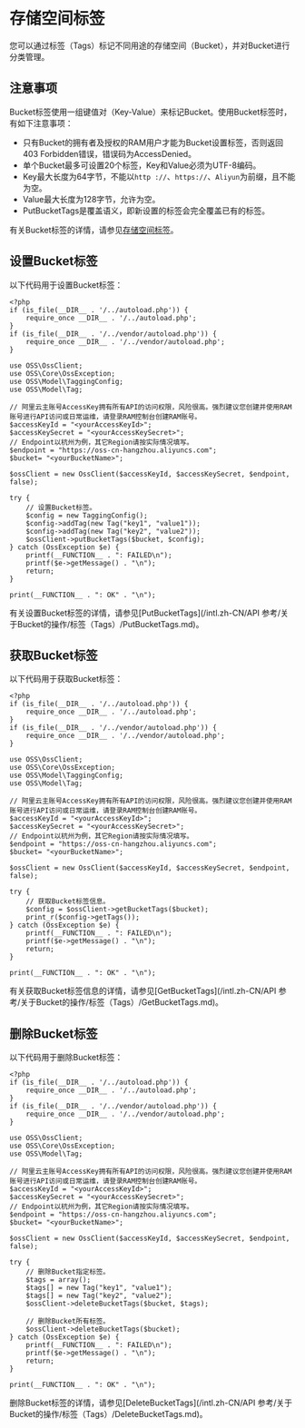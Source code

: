 # 存储空间标签

您可以通过标签（Tags）标记不同用途的存储空间（Bucket），并对Bucket进行分类管理。

## 注意事项

Bucket标签使用一组键值对（Key-Value）来标记Bucket。使用Bucket标签时，有如下注意事项：

-   只有Bucket的拥有者及授权的RAM用户才能为Bucket设置标签，否则返回403 Forbidden错误，错误码为AccessDenied。
-   单个Bucket最多可设置20个标签，Key和Value必须为UTF-8编码。
-   Key最大长度为64字节，不能以`http ://`、`https://`、`Aliyun`为前缀，且不能为空。
-   Value最大长度为128字节，允许为空。
-   PutBucketTags是覆盖语义，即新设置的标签会完全覆盖已有的标签。

有关Bucket标签的详情，请参见[存储空间标签](/intl.zh-CN/开发指南/存储空间（Bucket）/存储空间标签.md)。

## 设置Bucket标签

以下代码用于设置Bucket标签：

```
<?php
if (is_file(__DIR__ . '/../autoload.php')) {
    require_once __DIR__ . '/../autoload.php';
}
if (is_file(__DIR__ . '/../vendor/autoload.php')) {
    require_once __DIR__ . '/../vendor/autoload.php';
}

use OSS\OssClient;
use OSS\Core\OssException;
use OSS\Model\TaggingConfig;
use OSS\Model\Tag;

// 阿里云主账号AccessKey拥有所有API的访问权限，风险很高。强烈建议您创建并使用RAM账号进行API访问或日常运维，请登录RAM控制台创建RAM账号。
$accessKeyId = "<yourAccessKeyId>";
$accessKeySecret = "<yourAccessKeySecret>";
// Endpoint以杭州为例，其它Region请按实际情况填写。
$endpoint = "https://oss-cn-hangzhou.aliyuncs.com";
$bucket= "<yourBucketName>";

$ossClient = new OssClient($accessKeyId, $accessKeySecret, $endpoint, false);

try {
    // 设置Bucket标签。
    $config = new TaggingConfig();
    $config->addTag(new Tag("key1", "value1"));
    $config->addTag(new Tag("key2", "value2"));
    $ossClient->putBucketTags($bucket, $config);
} catch (OssException $e) {
    printf(__FUNCTION__ . ": FAILED\n");
    printf($e->getMessage() . "\n");
    return;
}

print(__FUNCTION__ . ": OK" . "\n");  
```

有关设置Bucket标签的详情，请参见[PutBucketTags](/intl.zh-CN/API 参考/关于Bucket的操作/标签（Tags）/PutBucketTags.md)。

## 获取Bucket标签

以下代码用于获取Bucket标签：

```
<?php
if (is_file(__DIR__ . '/../autoload.php')) {
    require_once __DIR__ . '/../autoload.php';
}
if (is_file(__DIR__ . '/../vendor/autoload.php')) {
    require_once __DIR__ . '/../vendor/autoload.php';
}

use OSS\OssClient;
use OSS\Core\OssException;
use OSS\Model\TaggingConfig;
use OSS\Model\Tag;

// 阿里云主账号AccessKey拥有所有API的访问权限，风险很高。强烈建议您创建并使用RAM账号进行API访问或日常运维，请登录RAM控制台创建RAM账号。
$accessKeyId = "<yourAccessKeyId>";
$accessKeySecret = "<yourAccessKeySecret>";
// Endpoint以杭州为例，其它Region请按实际情况填写。
$endpoint = "https://oss-cn-hangzhou.aliyuncs.com";
$bucket= "<yourBucketName>";

$ossClient = new OssClient($accessKeyId, $accessKeySecret, $endpoint, false);

try {
    // 获取Bucket标签信息。
    $config = $ossClient->getBucketTags($bucket);
    print_r($config->getTags());
} catch (OssException $e) {
    printf(__FUNCTION__ . ": FAILED\n");
    printf($e->getMessage() . "\n");
    return;
}

print(__FUNCTION__ . ": OK" . "\n"); 
```

有关获取Bucket标签信息的详情，请参见[GetBucketTags](/intl.zh-CN/API 参考/关于Bucket的操作/标签（Tags）/GetBucketTags.md)。

## 删除Bucket标签

以下代码用于删除Bucket标签：

```
<?php
if (is_file(__DIR__ . '/../autoload.php')) {
    require_once __DIR__ . '/../autoload.php';
}
if (is_file(__DIR__ . '/../vendor/autoload.php')) {
    require_once __DIR__ . '/../vendor/autoload.php';
}

use OSS\OssClient;
use OSS\Core\OssException;
use OSS\Model\Tag;

// 阿里云主账号AccessKey拥有所有API的访问权限，风险很高。强烈建议您创建并使用RAM账号进行API访问或日常运维，请登录RAM控制台创建RAM账号。
$accessKeyId = "<yourAccessKeyId>";
$accessKeySecret = "<yourAccessKeySecret>";
// Endpoint以杭州为例，其它Region请按实际情况填写。
$endpoint = "https://oss-cn-hangzhou.aliyuncs.com";
$bucket= "<yourBucketName>";

$ossClient = new OssClient($accessKeyId, $accessKeySecret, $endpoint, false);

try {
    // 删除Bucket指定标签。
    $tags = array();
    $tags[] = new Tag("key1", "value1");
    $tags[] = new Tag("key2", "value2");
    $ossClient->deleteBucketTags($bucket, $tags);

    // 删除Bucket所有标签。
    $ossClient->deleteBucketTags($bucket);
} catch (OssException $e) {
    printf(__FUNCTION__ . ": FAILED\n");
    printf($e->getMessage() . "\n");
    return;
}

print(__FUNCTION__ . ": OK" . "\n"); 
```

删除Bucket标签的详情，请参见[DeleteBucketTags](/intl.zh-CN/API 参考/关于Bucket的操作/标签（Tags）/DeleteBucketTags.md)。

